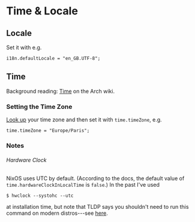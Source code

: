 Time & Locale
=============

Locale
------
Set it with e.g.

    i18n.defaultLocale = "en_GB.UTF-8";


Time
----
Background reading: [Time][arch-time] on the Arch wiki.

### Setting the Time Zone
[Look up][wikipedia-tz] your time zone and then set it with `time.timeZone`,
e.g.

    time.timeZone = "Europe/Paris";

### Notes
###### Hardware Clock
NixOS uses UTC by default. (According to the docs, the default value of
`time.hardwareClockInLocalTime` is `false`.) In the past I've used

    $ hwclock --systohc --utc

at installation time, but note that TLDP says you shouldn't need to run
this command on modern distros---see [here][tldp-time].




[arch-time]: https://wiki.archlinux.org/index.php/Time
    "Time"
[tldp-time]: http://www.tldp.org/HOWTO/TimePrecision-HOWTO/set.html
    "Managing Accurate Date and Time - The Correct Settings for Your Linux Box"
[wikipedia-tz]: https://en.wikipedia.org/wiki/List_of_tz_database_time_zones
    "List of tz database time zones"
